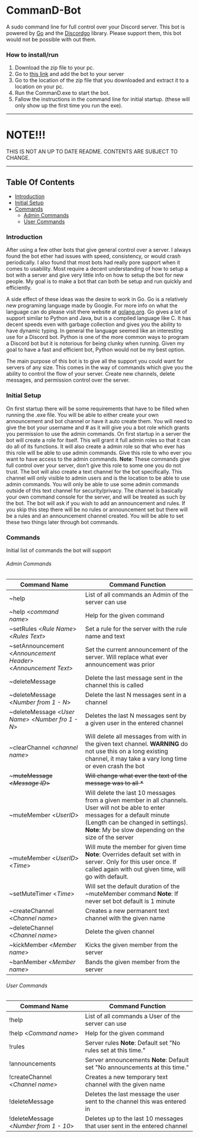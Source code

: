 # **CommanD-Bot**
A sudo command line for full control over your Discord server.  This bot is powered by [Go][1] and the [Discordgo][2] library.  Please support them, this bot would not be possible with out them.

[1]: https://golang.org/
[2]: https://github.com/bwmarrin/discordgo

### How to install/run
1. Download the zip file to your pc.
2. Go to [this link][3] and add the bot to your server
3. Go to the location of the zip file that you downloaded and extract it to a location on your pc.
4. Run the CommanD.exe to start the bot.
5. Fallow the instructions in the command line for initial startup. (these will only show up the first time you run the exe).

[3]: https://discordapp.com/oauth2/authorize?client_id=357950177945976839&scope=bot&permissions=1

---

# NOTE!!!
THIS IS NOT AN UP TO DATE README.  CONTENTS ARE SUBJECT TO CHANGE.

---

## Table Of Contents
+ [Introduction](#Introduction)
+ [Initial Setup](#Initial_Setup)
+ [Commands](#Commands)
  - [Admin Commands](#Admin_Commands)
  - [User Commands](#User_Commands)

### Introduction <a id="Introduction"></a>
After using a few other bots that give general control over a server.  I always found the bot ether had issues with speed, consistency, or would crash periodically.  I also found that most bots had really pore support when it comes to usability.  Most require a decent understanding of how to setup a bot with a server and give very little info on how to setup the bot for new people.  My goal is to make a bot that can both be setup and run quickly and efficiently.

A side effect of these ideas was the desire to work in Go.  Go is a relatively new programing language made by Google.  For more info on what the language can do please visit there website at [golang.org](https://golang.org/).  Go gives a lot of support similar to Python and Java, but is a compiled language like C.  It has decent speeds even with garbage collection and gives you the ability to have dynamic typing.  In general the language seemed like an interesting use for a Discord bot.  Python is one of the more common ways to program a Discord bot but it is notorious for being clunky when running.  Given my goal to have a fast and efficient bot, Python would not be my best option.

The main purpose of this bot is to give all the support you could want for servers of any size.  This comes in the way of commands which give you the ability to control the flow of your server.  Create new channels, delete messages, and permission control over the server.

### Initial Setup <a id="Initial_Setup"></a>
On first startup there will be some requirements that have to be filled when running the .exe file.  You will be able to either create your own announcement and bot channel or have it auto create them.  You will need to give the bot your username and # as it will give you a bot role which grants you permission to use the admin commands.  On first startup in a server the bot will create a role for itself.  This will grant it full admin roles so that it can do all of its functions.  It will also create a admin role so that who ever has this role will be able to use admin commands.  Give this role to who ever you want to have access to the admin commands.  **Note**:  These commands give full control over your server, don't give this role to some one you do not trust.  The bot will also create a text channel for the bot specifically.  This channel will only visible to admin users and is the location to be able to use admin commands.  You will only be able to use some admin commands outside of this text channel for security/privacy.  The channel is basically your own command console for the server, and will be treated as such by the bot.  The bot will ask if you wish to add an announcement and rules.  If you skip this step there will be no rules or announcement set but there will be a rules and an announcement channel created.  You will be able to set these two things later through bot commands.

### Commands <a id="Commands"></a>
Initial list of commands the bot will support

###### Admin Commands <a id="Admin_Commands"></a>

|   Command Name   |   Command Function   |
|---|---|
|   ~help   |   List of all commands an Admin of the server can use   |
|   ~help <*command name*>   |   Help for the given command   |
|   ~setRules <*Rule Name*> <*Rules Text*>   |   Set a rule for the server with the rule name and text   |
|   ~setAnnouncement <*Announcement Header*> <*Announcement Text*>   |   Set the current announcement of the server.  Will replace what ever announcement was prior   |
|   ~deleteMessage |   Delete the last message sent in the channel this is called   |
|   ~deleteMessage <*Number from 1 - N*>   |   Delete the last N messages sent in a channel   |
|   ~deleteMessage <*User Name*> <*Number fro 1 - N*>   |   Deletes the last N messages sent by a given user in the entered channel   |
|   ~clearChannel <*channel name*>   |   Will delete all messages from with in the given text channel. **WARNING** do not use this on a long existing channel, it may take a vary long time or even crash the bot   |
|  ~~~muteMessage <*Message ID*>~~  |   ~~Will change what ever the text of the message was to all *~~   |
|   ~muteMember <*UserID*>   |   Will delete the last 10 messages from a given member in all channels.  User will not be able to enter messages for a default minute (Length can be changed in settings). **Note**: My be slow depending on the size of the server|
|   ~muteMember <*UserID*> <*Time*>   |   Will mute the member for given time **Note**: Overrides default set with in server.  Only for this user once.  If called again with out given time, will go with default.   |
|   ~setMuteTimer <*Time*>   |   Will set the default duration of the ~muteMember command **Note**: If never set bot default is 1 minute   |
|   ~createChannel <*Channel name*>   |   Creates a new permanent text channel with the given name    |
|   ~deleteChannel <*Channel name*>   |   Delete the given channel   |
|   ~kickMember <*Member name*>   |   Kicks the given member from the server   |
|   ~banMember <*Member name*>   |   Bands the given member from the server   |

###### User Commands <a id="User_Commands"></a>

|   Command Name   |   Command Function   |
---|---
|   !help   |   List of all commands a User of the server can use   |
|   !help <*Command name*>   |   Help for the given command   |
|   !rules   |   Server rules **Note**: Default set "No rules set at this time."   |
|   !announcements   |   Server announcements **Note**: Default set "No announcements at this time."   |
|   !createChannel <*Channel name*>   |   Creates a new temporary text channel with the given name   |
|   !deleteMessage   |   Deletes the last message the user sent to the channel this was entered in |
|   !deleteMessage <*Number from 1 - 10*>   |   Deletes up to the last 10 messages that user sent in the entered channel   |

